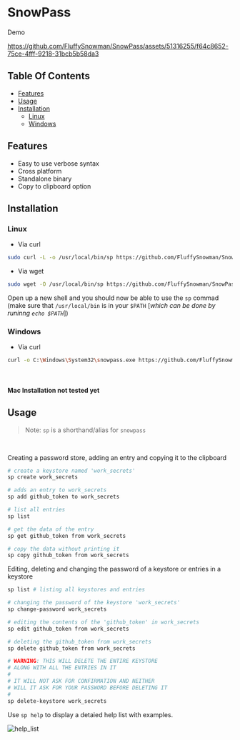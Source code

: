 # SnowPass

Demo 



https://github.com/FluffySnowman/SnowPass/assets/51316255/f64c8652-75ce-4fff-9218-31bcb5b58da3



## Table Of Contents
- [Features](#features)
- [Usage](#usage)
- [Installation](#installation)
  - [Linux](#linux)
  - [Windows](#windows)


## Features

- Easy to use verbose syntax
- Cross platform 
- Standalone binary
- Copy to clipboard option

## Installation

### Linux 

- Via curl

```bash
sudo curl -L -o /usr/local/bin/sp https://github.com/FluffySnowman/SnowPass/releases/download/v0.2.0/snowpass_linux_amd64 && sudo chmod +x /usr/local/bin/sp
```
- Via wget 

```bash
sudo wget -O /usr/local/bin/sp https://github.com/FluffySnowman/SnowPass/releases/download/v0.2.0/snowpass_linux_amd64 && sudo chmod +x /usr/local/bin/sp 
```

Open up a new shell and you should now be able to use the `sp` commad (make
sure that `/usr/local/bin` is in your `$PATH` [*which can be done by runinng
`echo $PATH`*])

### Windows 

- Via curl 

```bash
curl -o C:\Windows\System32\snowpass.exe https://github.com/FluffySnowman/SnowPass/releases/download/v0.2.0/snowpass_windows_x86_64.exe
```

<br />

#### Mac Installation not tested yet 


## Usage 

> Note: `sp` is a shorthand/alias for `snowpass`

<br />

Creating a password store, adding an entry and copying it to the clipboard

```bash
# create a keystore named 'work_secrets'
sp create work_secrets

# adds an entry to work_secrets
sp add github_token to work_secrets

# list all entries
sp list 

# get the data of the entry 
sp get github_token from work_secrets

# copy the data without printing it 
sp copy github_token from work_secrets
```

Editing, deleting and changing the password of a keystore or entries in a
keystore

```bash
sp list # listing all keystores and entries

# changing the password of the keystore 'work_secrets'
sp change-password work_secrets

# editing the contents of the 'github_token' in work_secrets
sp edit github_token from work_secrets

# deleting the github_token from work_secrets
sp delete github_token from work_secrets

# WARNING: THIS WILL DELETE THE ENTIRE KEYSTORE 
# ALONG WITH ALL THE ENTRIES IN IT
#
# IT WILL NOT ASK FOR CONFIRMATION AND NEITHER 
# WILL IT ASK FOR YOUR PASSWORD BEFORE DELETING IT
# 
sp delete-keystore work_secrets
```

Use `sp help` to display a detaied help list with examples.


![help_list](https://github.com/FluffySnowman/SnowPass/assets/51316255/f77287ec-fb74-41c9-81dc-9b36541b29ff)



